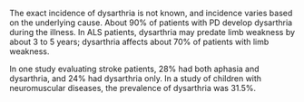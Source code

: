 The exact incidence of dysarthria is not known, and incidence varies based on the underlying cause. About 90% of patients with PD develop dysarthria during the illness. In ALS patients, dysarthria may predate limb weakness by about 3 to 5 years; dysarthria affects about 70% of patients with limb weakness.

In one study evaluating stroke patients, 28% had both aphasia and dysarthria, and 24% had dysarthria only. In a study of children with neuromuscular diseases, the prevalence of dysarthria was 31.5%.